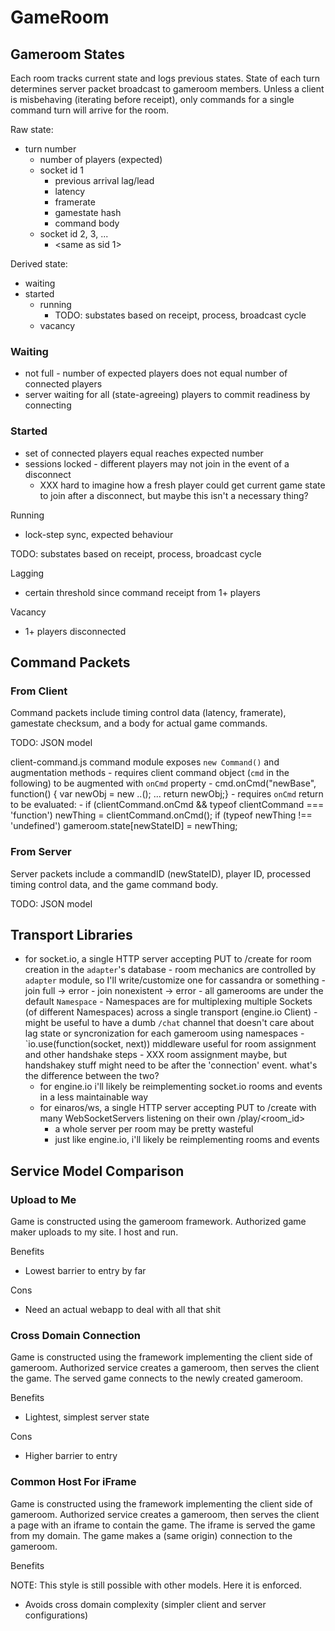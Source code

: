 # GameRoom

## Gameroom States

Each room tracks current state and logs previous states.
State of each turn determines server packet broadcast to gameroom members.
Unless a client is misbehaving (iterating before receipt), only commands for a single command turn will arrive for the room.

Raw state:

- turn number
    - number of players (expected)
    - socket id 1
        - previous arrival lag/lead
        - latency
        - framerate
        - gamestate hash
        - command body
    - socket id 2, 3, ...
        - <same as sid 1>

Derived state:

- waiting
- started
    - running
        - TODO: substates based on receipt, process, broadcast cycle
    - vacancy

### Waiting

- not full - number of expected players does not equal number of connected players
- server waiting for all (state-agreeing) players to commit readiness by connecting

### Started

- set of connected players equal reaches expected number
- sessions locked - different players may not join in the event of a disconnect
    - XXX hard to imagine how a fresh player could get current game state to join after a disconnect, but maybe this isn't a necessary thing?

Running

- lock-step sync, expected behaviour

TODO: substates based on receipt, process, broadcast cycle

Lagging

- certain threshold since command receipt from 1+ players

Vacancy

- 1+ players disconnected

## Command Packets

### From Client

Command packets include timing control data (latency, framerate), gamestate checksum, and a body for actual game commands.

TODO: JSON model

client-command.js command module exposes `new Command()` and augmentation methods
    - requires client command object (`cmd` in the following) to be augmented with `onCmd` property
    - cmd.onCmd("newBase", function() { var newObj = new ..(); ... return newObj;}
        - requires `onCmd` return to be evaluated:
            - if (clientCommand.onCmd && typeof clientCommand === 'function') newThing = clientCommand.onCmd(); if (typeof newThing !== 'undefined') gameroom.state[newStateID] = newThing;

### From Server

Server packets include a commandID (newStateID), player ID, processed timing control data, and the game command body.

TODO: JSON model

## Transport Libraries

- for socket.io, a single HTTP server accepting PUT to /create for room creation in the `adapter`'s database
        - room mechanics are controlled by `adapter` module, so I'll write/customize one for cassandra or something
            - join full -> error
            - join nonexistent -> error
        - all gamerooms are under the default `Namespace`
            - Namespaces are for multiplexing multiple Sockets (of different Namespaces) across a single transport (engine.io Client)
            - might be useful to have a dumb `/chat` channel that doesn't care about lag state or syncronization for each gameroom using namespaces
        - `io.use(function(socket, next)) middleware useful for room assignment and other handshake steps
            - XXX room assignment maybe, but handshakey stuff might need to be after the 'connection' event.  what's the difference between the two?
    - for engine.io i'll likely be reimplementing socket.io rooms and events in a less maintainable way
    - for einaros/ws, a single HTTP server accepting PUT to /create with many WebSocketServers listening on their own /play/<room_id>
        - a whole server per room may be pretty wasteful
        - just like engine.io, i'll likely be reimplementing rooms and events

## Service Model Comparison

### Upload to Me

Game is constructed using the gameroom framework.
Authorized game maker uploads to my site.
I host and run.

Benefits

- Lowest barrier to entry by far

Cons

- Need an actual webapp to deal with all that shit

### Cross Domain Connection

Game is constructed using the framework implementing the client side of gameroom.
Authorized service creates a gameroom, then serves the client the game.
The served game connects to the newly created gameroom.

Benefits

- Lightest, simplest server state

Cons

- Higher barrier to entry

### Common Host For iFrame

Game is constructed using the framework implementing the client side of gameroom.
Authorized service creates a gameroom, then serves the client a page with an iframe to contain the game.
The iframe is served the game from my domain.
The game makes a (same origin) connection to the gameroom.

Benefits

NOTE: This style is still possible with other models.  Here it is enforced.

- Avoids cross domain complexity (simpler client and server configurations)
